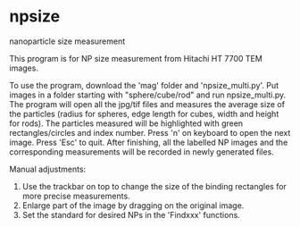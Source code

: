 # npsize
nanoparticle size measurement

This program is for NP size measurement from Hitachi HT 7700 TEM images. 

To use the program, download the 'mag' folder and 'npsize_multi.py'. Put images in a folder starting with "sphere/cube/rod" and run npsize_multi.py. The program will open all the jpg/tif  files and measures the average size of the particles (radius for spheres, edge length for cubes, width and height for rods). The particles measured will be highlighted with green rectangles/circles and index number. Press 'n' on keyboard to open the next image. Press 'Esc' to quit. After finishing, all the labelled NP images and the corresponding measurements will be recorded in newly generated files.

Manual adjustments:
1. Use the trackbar on top to change the size of the binding rectangles for more precise measurements.
2. Enlarge part of the image by dragging on the original image.
3. Set the standard for desired NPs in the 'Findxxx' functions. 
